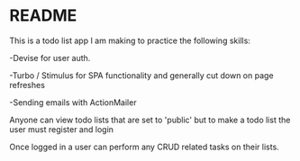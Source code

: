 # README

This is a todo list app I am making to practice the following skills:

  -Devise for user auth.

  -Turbo / Stimulus for SPA functionality and generally cut down on page refreshes

  -Sending emails with ActionMailer


Anyone can view todo lists that are set to 'public' but to make a todo list the user must register and login

Once logged in a user can perform any CRUD related tasks on their lists.
